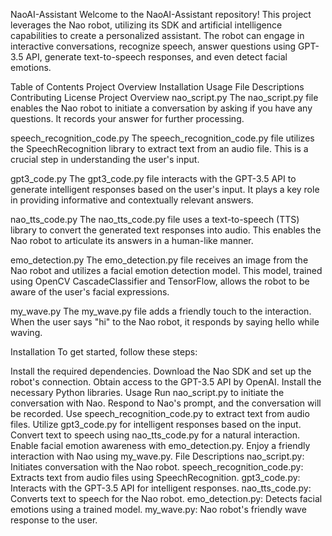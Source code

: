 NaoAI-Assistant
Welcome to the NaoAI-Assistant repository! This project leverages the Nao robot, utilizing its SDK and artificial intelligence capabilities to create a personalized assistant. The robot can engage in interactive conversations, recognize speech, answer questions using GPT-3.5 API, generate text-to-speech responses, and even detect facial emotions.

Table of Contents
Project Overview
Installation
Usage
File Descriptions
Contributing
License
Project Overview
nao_script.py
The nao_script.py file enables the Nao robot to initiate a conversation by asking if you have any questions. It records your answer for further processing.

speech_recognition_code.py
The speech_recognition_code.py file utilizes the SpeechRecognition library to extract text from an audio file. This is a crucial step in understanding the user's input.

gpt3_code.py
The gpt3_code.py file interacts with the GPT-3.5 API to generate intelligent responses based on the user's input. It plays a key role in providing informative and contextually relevant answers.

nao_tts_code.py
The nao_tts_code.py file uses a text-to-speech (TTS) library to convert the generated text responses into audio. This enables the Nao robot to articulate its answers in a human-like manner.

emo_detection.py
The emo_detection.py file receives an image from the Nao robot and utilizes a facial emotion detection model. This model, trained using OpenCV CascadeClassifier and TensorFlow, allows the robot to be aware of the user's facial expressions.

my_wave.py
The my_wave.py file adds a friendly touch to the interaction. When the user says "hi" to the Nao robot, it responds by saying hello while waving.

Installation
To get started, follow these steps:

Install the required dependencies.
Download the Nao SDK and set up the robot's connection.
Obtain access to the GPT-3.5 API by OpenAI.
Install the necessary Python libraries.
Usage
Run nao_script.py to initiate the conversation with Nao.
Respond to Nao's prompt, and the conversation will be recorded.
Use speech_recognition_code.py to extract text from audio files.
Utilize gpt3_code.py for intelligent responses based on the input.
Convert text to speech using nao_tts_code.py for a natural interaction.
Enable facial emotion awareness with emo_detection.py.
Enjoy a friendly interaction with Nao using my_wave.py.
File Descriptions
nao_script.py: Initiates conversation with the Nao robot.
speech_recognition_code.py: Extracts text from audio files using SpeechRecognition.
gpt3_code.py: Interacts with the GPT-3.5 API for intelligent responses.
nao_tts_code.py: Converts text to speech for the Nao robot.
emo_detection.py: Detects facial emotions using a trained model.
my_wave.py: Nao robot's friendly wave response to the user.
